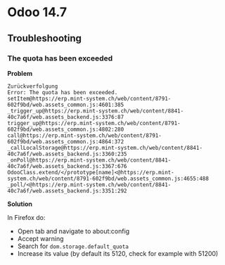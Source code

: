 # Odoo 14.7

## Troubleshooting

### The quota has been exceeded

**Problem**

```
Zurückverfolgung
Error: The quota has been exceeded.
setItem@https://erp.mint-system.ch/web/content/8791-602f9bd/web.assets_common.js:4601:385
_trigger_up@https://erp.mint-system.ch/web/content/8841-40c7a6f/web.assets_backend.js:3376:87
trigger_up@https://erp.mint-system.ch/web/content/8791-602f9bd/web.assets_common.js:4802:280
call@https://erp.mint-system.ch/web/content/8791-602f9bd/web.assets_common.js:4864:372
_callLocalStorage@https://erp.mint-system.ch/web/content/8841-40c7a6f/web.assets_backend.js:3360:235
_onPoll@https://erp.mint-system.ch/web/content/8841-40c7a6f/web.assets_backend.js:3367:676
OdooClass.extend/</prototype[name]<@https://erp.mint-system.ch/web/content/8791-602f9bd/web.assets_common.js:4655:488
_poll/<@https://erp.mint-system.ch/web/content/8841-40c7a6f/web.assets_backend.js:3351:292
```

**Solution**

In Firefox do:

* Open tab and navigate to about:config
* Accept warning
* Search for `dom.storage.default_quota`
* Increase its value (by default its 5120, check for example with 51200)